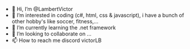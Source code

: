 - 👋 Hi, I’m @LambertVictor
- 👀 I’m interested in coding (c#, html, css & javascript), i have a bunch of other hobby's like soccer, fitness,...
- 🌱 I’m currently learning the .net framework
- 💞️ I’m looking to collaborate on ...
- 📫 How to reach me discord victorLB

<!---
LambertVictor97/LambertVictor97 is a ✨ special ✨ repository because its `README.md` (this file) appears on your GitHub profile.
You can click the Preview link to take a look at your changes.
--->
